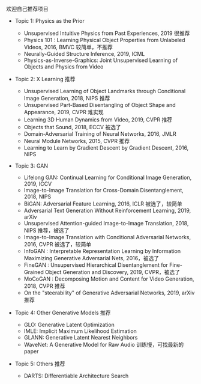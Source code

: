 欢迎自己推荐项目

- Topic 1: Physics as the Prior
  - Unsupervised Intuitive Physics from Past Experiences, 2019 很推荐
  - Physics 101 : Learning Physical Object Properties from Unlabeled Videos, 2016, BMVC 较简单，不推荐
  - Neurally-Guided Structure Inference, 2019, ICML
  - Physics-as-Inverse-Graphics: Joint Unsupervised Learning of Objects and Physics from Video

- Topic 2: X Learning 推荐
  - Unsupervised Learning of Object Landmarks through Conditional Image Generation, 2018, NIPS  推荐
  - Unsupervised Part-Based Disentangling of Object Shape and Appearance, 2019, CVPR 难实现
  - Learning 3D Human Dynamics from Video, 2019, CVPR 推荐
  - Objects that Sound, 2018, ECCV 被选了
  - Domain-Adversarial Training of Neural Networks, 2016, JMLR
  - Neural Module Networks, 2015, CVPR 推荐
  - Learning to Learn by Gradient Descent by Gradient Descent, 2016, NIPS

- Topic 3: GAN
  - Lifelong GAN: Continual Learning for Conditional Image Generation, 2019, ICCV
  - Image-to-Image Translation for Cross-Domain Disentanglement, 2018, NIPS
  - BiGAN: Adversarial Feature Learning, 2016, ICLR 被选了，较简单
  - Adversarial Text Generation Without Reinforcement Learning, 2019, arXiv
  - Unsupervised Attention-guided Image-to-Image Translation, 2018, NIPS 推荐，被选了
  - Image-to-Image Translation with Conditional Adversarial Networks, 2016, CVPR 被选了，较简单
  - InfoGAN : Interpretable Representation Learning by Information Maximizing Generative Adversarial Nets, 2016，被选了
  - FineGAN : Unsupervised Hierarchical Disentanglement for Fine-Grained Object Generation and Discovery, 2019, CVPR，被选了
  - MoCoGAN : Decomposing Motion and Content for Video Generation, 2018, CVPR 推荐
  - On the "steerability" of Generative Adversarial Networks, 2019, arXiv 推荐
  
- Topic 4: Other Generative Models 推荐
  - GLO: Generative Latent Optimization
  - IMLE: Implicit Maximum Likelihood Estimation
  - GLANN: Generative Latent Nearest Neighbors
  - WaveNet: A Generative Model for Raw Audio 训练慢，可找最新的paper

- Topic 5: Others 推荐
  - DARTS: Differentiable Architecture Search
 
